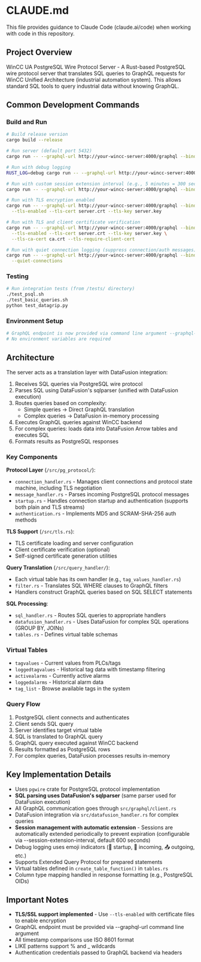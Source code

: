 # CLAUDE.md

This file provides guidance to Claude Code (claude.ai/code) when working with code in this repository.

## Project Overview

WinCC UA PostgreSQL Wire Protocol Server - A Rust-based PostgreSQL wire protocol server that translates SQL queries to GraphQL requests for WinCC Unified Architecture (industrial automation system). This allows standard SQL tools to query industrial data without knowing GraphQL.

## Common Development Commands

### Build and Run
```bash
# Build release version
cargo build --release

# Run server (default port 5432)
cargo run -- --graphql-url http://your-wincc-server:4000/graphql --bind-addr 127.0.0.1:5432

# Run with debug logging
RUST_LOG=debug cargo run -- --graphql-url http://your-wincc-server:4000/graphql --debug --bind-addr 127.0.0.1:5433

# Run with custom session extension interval (e.g., 5 minutes = 300 seconds)
cargo run -- --graphql-url http://your-wincc-server:4000/graphql --bind-addr 127.0.0.1:5432 --session-extension-interval 300

# Run with TLS encryption enabled
cargo run -- --graphql-url http://your-wincc-server:4000/graphql --bind-addr 127.0.0.1:5432 \
  --tls-enabled --tls-cert server.crt --tls-key server.key

# Run with TLS and client certificate verification
cargo run -- --graphql-url http://your-wincc-server:4000/graphql --bind-addr 127.0.0.1:5432 \
  --tls-enabled --tls-cert server.crt --tls-key server.key \
  --tls-ca-cert ca.crt --tls-require-client-cert

# Run with quiet connection logging (suppress connection/auth messages)
cargo run -- --graphql-url http://your-wincc-server:4000/graphql --bind-addr 127.0.0.1:5432 \
  --quiet-connections
```

### Testing
```bash
# Run integration tests (from /tests/ directory)
./test_psql.sh
./test_basic_queries.sh
python test_datagrip.py
```

### Environment Setup
```bash
# GraphQL endpoint is now provided via command line argument --graphql-url
# No environment variables are required
```

## Architecture

The server acts as a translation layer with DataFusion integration:
1. Receives SQL queries via PostgreSQL wire protocol
2. Parses SQL using DataFusion's sqlparser (unified with DataFusion execution)
3. Routes queries based on complexity:
   - Simple queries → Direct GraphQL translation
   - Complex queries → DataFusion in-memory processing
4. Executes GraphQL queries against WinCC backend
5. For complex queries: loads data into DataFusion Arrow tables and executes SQL
6. Formats results as PostgreSQL responses

### Key Components

**Protocol Layer** (`/src/pg_protocol/`):
- `connection_handler.rs` - Manages client connections and protocol state machine, including TLS negotiation
- `message_handler.rs` - Parses incoming PostgreSQL protocol messages
- `startup.rs` - Handles connection startup and authentication (supports both plain and TLS streams)
- `authentication.rs` - Implements MD5 and SCRAM-SHA-256 auth methods

**TLS Support** (`/src/tls.rs`):
- TLS certificate loading and server configuration
- Client certificate verification (optional)
- Self-signed certificate generation utilities

**Query Translation** (`/src/query_handler/`):
- Each virtual table has its own handler (e.g., `tag_values_handler.rs`)
- `filter.rs` - Translates SQL WHERE clauses to GraphQL filters
- Handlers construct GraphQL queries based on SQL SELECT statements

**SQL Processing**:
- `sql_handler.rs` - Routes SQL queries to appropriate handlers
- `datafusion_handler.rs` - Uses DataFusion for complex SQL operations (GROUP BY, JOINs)
- `tables.rs` - Defines virtual table schemas

### Virtual Tables

- `tagvalues` - Current values from PLCs/tags
- `loggedtagvalues` - Historical tag data with timestamp filtering
- `activealarms` - Currently active alarms
- `loggedalarms` - Historical alarm data
- `tag_list` - Browse available tags in the system

### Query Flow

1. PostgreSQL client connects and authenticates
2. Client sends SQL query
3. Server identifies target virtual table
4. SQL is translated to GraphQL query
5. GraphQL query executed against WinCC backend
6. Results formatted as PostgreSQL rows
7. For complex queries, DataFusion processes results in-memory

## Key Implementation Details

- Uses `pgwire` crate for PostgreSQL protocol implementation
- **SQL parsing uses DataFusion's sqlparser** (same parser used for DataFusion execution)
- All GraphQL communication goes through `src/graphql/client.rs`
- DataFusion integration via `src/datafusion_handler.rs` for complex queries
- **Session management with automatic extension** - Sessions are automatically extended periodically to prevent expiration (configurable via --session-extension-interval, default 600 seconds)
- Debug logging uses emoji indicators (🚀 startup, 📨 incoming, 📤 outgoing, etc.)
- Supports Extended Query Protocol for prepared statements
- Virtual tables defined in `create_table_function()` in `tables.rs`
- Column type mapping handled in response formatting (e.g., PostgreSQL OIDs)

## Important Notes

- **TLS/SSL support implemented** - Use `--tls-enabled` with certificate files to enable encryption
- GraphQL endpoint must be provided via --graphql-url command line argument
- All timestamp comparisons use ISO 8601 format
- LIKE patterns support % and _ wildcards
- Authentication credentials passed to GraphQL backend via headers